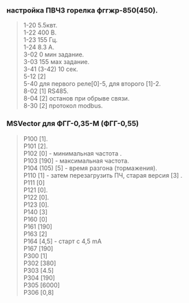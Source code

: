 ### настройка ПВЧ3 горелка фггжр-850(450).   
> 1-20 5.5квт.    
> 1-22 400 В.   
> 1-23 155 Гц.   
> 1-24 8.3 А.    
> 3-02 0 мин задание.     
> 3-03 155 мах задание.    
> 3-41 (3-42) 10 сек.   
> 5-12 [2]      
> 5-40 для первого реле[0]-5, для второго [1]-2.     
> 8-02 [1] RS485.    
> 8-04 [2] останов при обрыве связи.  
> 8-30 [2] протокол modbus.  


### MSVector для  ФГГ-0,35-М (ФГГ-0,55)
> P100 [1].     
> P101 [2].     
> P102 [0] - минимальная частота .         
> P103 [190] - максимальная частота.     
> P104 (105) [5] - время разгона (тормажения).       
> P110 [1] - затем перезагрузить ПЧ, старая версия [3]    .    
> P111 [0]          
> P121 [0].    
> P122 [0].    
> P123 [0].      
> P140 [3]     
> P160 [0]      
> P161 [190]      
> P163 [2]    
> P164 [4,5] - старт с 4,5 mA      
> P167 [190]      
> P300 [1]      
> P302 [380]      
> P303 [4.5]    
> P304 [190]    
> P305 [6000]    
> P306 [0,8]    
